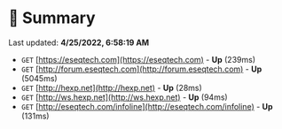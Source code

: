 # 📖 Summary
Last updated: **4/25/2022, 6:58:19 AM**

- `GET` [https://eseqtech.com](https://eseqtech.com) - **Up** (239ms)
- `GET` [http://forum.eseqtech.com](http://forum.eseqtech.com) - **Up** (5045ms)
- `GET` [http://hexp.net](http://hexp.net) - **Up** (28ms)
- `GET` [http://ws.hexp.net](http://ws.hexp.net) - **Up** (94ms)
- `GET` [http://eseqtech.com/infoline](http://eseqtech.com/infoline) - **Up** (131ms)
